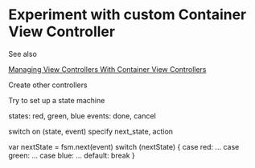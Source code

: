 #  Experiment with custom Container View Controller

See also  

[Managing View Controllers With Container View Controllers](https://cocoacasts.com/managing-view-controllers-with-container-view-controllers/)

Create other controllers

Try to set up a state machine

states: red, green, blue
events: done, cancel

switch on (state, event)
specify next_state, action

var nextState = fsm.next(event)
switch (nextState) {
case red: ...
case green: ...
case blue: ...
default: break
}

